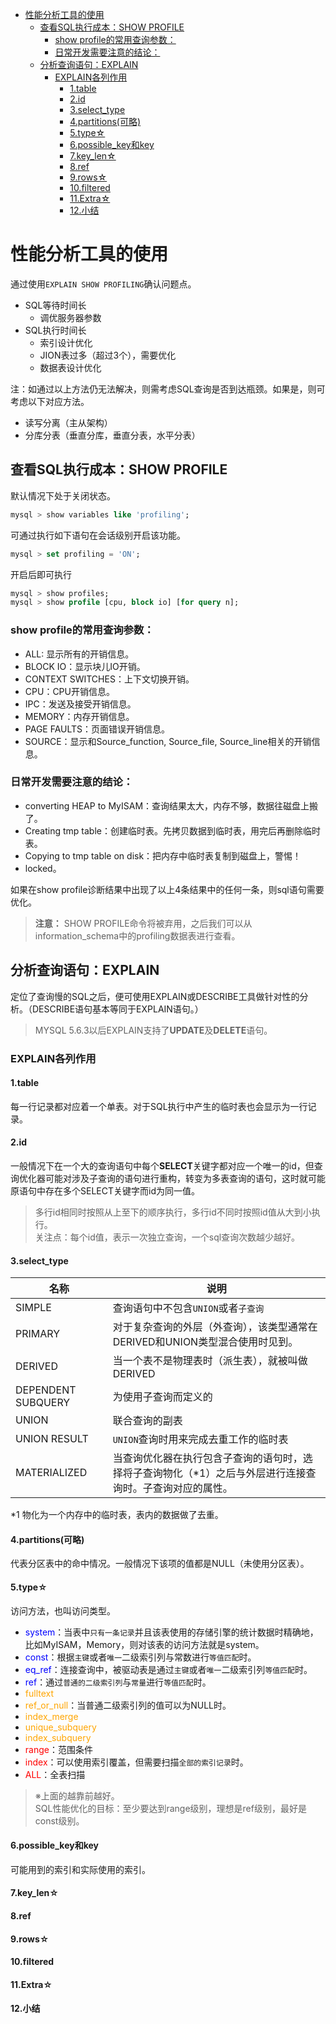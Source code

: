 - [性能分析工具的使用](#性能分析工具的使用)
  - [查看SQL执行成本：SHOW PROFILE](#查看sql执行成本show-profile)
    - [show profile的常用查询参数：](#show-profile的常用查询参数)
    - [日常开发需要注意的结论：](#日常开发需要注意的结论)
  - [分析查询语句：EXPLAIN](#分析查询语句explain)
    - [EXPLAIN各列作用](#explain各列作用)
      - [1.table](#1table)
      - [2.id](#2id)
      - [3.select_type](#3select_type)
      - [4.partitions(可略)](#4partitions可略)
      - [5.type☆](#5type)
      - [6.possible_key和key](#6possible_key和key)
      - [7.key_len☆](#7key_len)
      - [8.ref](#8ref)
      - [9.rows☆](#9rows)
      - [10.filtered](#10filtered)
      - [11.Extra☆](#11extra)
      - [12.小结](#12小结)


  
    
# 性能分析工具的使用
通过使用`EXPLAIN SHOW PROFILING`确认问题点。  
* SQL等待时间长
    * 调优服务器参数
* SQL执行时间长
    * 索引设计优化
    * JION表过多（超过3个），需要优化
    * 数据表设计优化

注：如通过以上方法仍无法解决，则需考虑SQL查询是否到达瓶颈。如果是，则可考虑以下对应方法。
* 读写分离（主从架构）
* 分库分表（垂直分库，垂直分表，水平分表）

## 查看SQL执行成本：SHOW PROFILE
默认情况下处于关闭状态。
```sql
mysql > show variables like 'profiling';
```

可通过执行如下语句在会话级别开启该功能。
```sql
mysql > set profiling = 'ON';
```

开启后即可执行
```sql
mysql > show profiles;
mysql > show profile [cpu, block io] [for query n];
 ```
### show profile的常用查询参数：
* ALL: 显示所有的开销信息。
* BLOCK IO：显示块儿IO开销。
* CONTEXT SWITCHES：上下文切换开销。
* CPU：CPU开销信息。
* IPC：发送及接受开销信息。
* MEMORY：内存开销信息。
* PAGE FAULTS：页面错误开销信息。
* SOURCE：显示和Source_function, Source_file, Source_line相关的开销信息。

### 日常开发需要注意的结论：
* converting HEAP to MyISAM：查询结果太大，内存不够，数据往磁盘上搬了。
* Creating tmp table：创建临时表。先拷贝数据到临时表，用完后再删除临时表。
* Copying to tmp table on disk：把内存中临时表复制到磁盘上，警惕！
* locked。  
  
如果在show profile诊断结果中出现了以上4条结果中的任何一条，则sql语句需要优化。  

>**注意：**
SHOW PROFILE命令将被弃用，之后我们可以从information_schema中的profiling数据表进行查看。

## 分析查询语句：EXPLAIN
定位了查询慢的SQL之后，便可使用EXPLAIN或DESCRIBE工具做针对性的分析。（DESCRIBE语句基本等同于EXPLAIN语句。）

>MYSQL 5.6.3以后EXPLAIN支持了**UPDATE**及**DELETE**语句。

### EXPLAIN各列作用
#### 1.table
每一行记录都对应着一个单表。对于SQL执行中产生的临时表也会显示为一行记录。
#### 2.id
一般情况下在一个大的查询语句中每个**SELECT**关键字都对应一个唯一的id，但查询优化器可能对涉及子查询的语句进行重构，转变为多表查询的语句，这时就可能原语句中存在多个SELECT关键字而id为同一值。
>多行id相同时按照从上至下的顺序执行，多行id不同时按照id值从大到小执行。  
>关注点：每个id值，表示一次独立查询，一个sql查询次数越少越好。
#### 3.select_type
|名称|说明|
| --- | --- |
|SIMPLE|查询语句中不包含`UNION`或者`子查询`|
|PRIMARY|对于复杂查询的外层（外查询），该类型通常在DERIVED和UNION类型混合使用时见到。|
|DERIVED|当一个表不是物理表时（派生表），就被叫做DERIVED|
|DEPENDENT SUBQUERY|为使用子查询而定义的|
|UNION|联合查询的副表|
|UNION RESULT|`UNION`查询时用来完成去重工作的临时表|
|MATERIALIZED|当查询优化器在执行包含子查询的语句时，选择将子查询物化（*1）之后与外层进行连接查询时。子查询对应的属性。|

*1 物化为一个内存中的临时表，表内的数据做了去重。
#### 4.partitions(可略)
代表分区表中的命中情况。一般情况下该项的值都是NULL（未使用分区表）。
#### 5.type☆
访问方法，也叫访问类型。  
* <font color='blue'>system</font>：当表中`只有一条记录`并且该表使用的存储引擎的统计数据时精确地，比如MyISAM，Memory，则对该表的访问方法就是system。
* <font color='blue'>const</font>：根据`主键`或者`唯一`二级索引列与常数进行`等值匹配`时。
* <font color='blue'>eq_ref</font>：连接查询中，被驱动表是通过`主键`或者`唯一`二级索引列`等值匹配`时。
* <font color='blue'>ref</font>：通过`普通的二级索引列`与`常量`进行`等值匹配`时。
* <font color='orange'>fulltext</font>
* <font color='orange'>ref_or_null</font>：当普通二级索引列的值可以为NULL时。
* <font color='orange'>index_merge</font>
* <font color='orange'>unique_subquery</font>
* <font color='orange'>index_subquery</font>
* <font color='red'>range</font>：范围条件
* <font color='red'>index</font>：可以使用索引覆盖，但需要扫描`全部的索引记录`时。
* <font color='red'>ALL</font>：全表扫描
>※上面的越靠前越好。  
>SQL性能优化的目标：至少要达到range级别，理想是ref级别，最好是const级别。

#### 6.possible_key和key
可能用到的索引和实际使用的索引。
#### 7.key_len☆
#### 8.ref
#### 9.rows☆
#### 10.filtered
#### 11.Extra☆
#### 12.小结